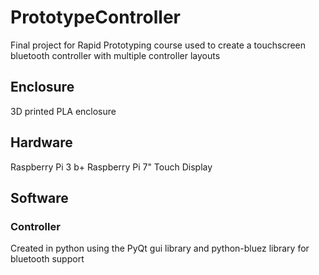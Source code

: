 # PrototypeController
Final project for Rapid Prototyping course used to create a touchscreen bluetooth controller with multiple controller layouts

## Enclosure
3D printed PLA enclosure

## Hardware
Raspberry Pi 3 b+
Raspberry Pi 7" Touch Display

## Software
### Controller
Created in python using the PyQt gui library and python-bluez library for bluetooth support
